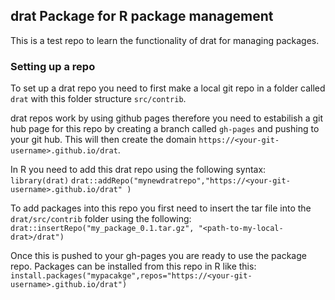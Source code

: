 ## drat Package for R package management

This is a test repo to learn the functionality of drat for managing packages.

### Setting up a repo

To set up a drat repo you need to first make a local git repo in a folder called `drat` with this folder structure `src/contrib`.

drat repos work by using github pages therefore you need to estabilish a git hub page for this repo by creating a branch called `gh-pages` and pushing to your git hub. This will then create the domain `https://<your-git-username>.github.io/drat`.

In R you need to add this drat repo using the following syntax:
`library(drat)`
`drat::addRepo("mynewdratrepo","https://<your-git-username>.github.io/drat" )`

To add packages into this repo you first need to insert the tar file into the `drat/src/contrib` folder using the following:
`drat::insertRepo("my_package_0.1.tar.gz", "<path-to-my-local-drat>/drat")`

Once this is pushed to your gh-pages you are ready to use the package repo. Packages can be installed from this repo in R like this:
`install.packages("mypacakge",repos="https://<your-git-username>.github.io/drat")`

